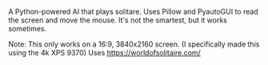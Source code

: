 A Python-powered AI that plays solitare. Uses Pillow and PyautoGUI to read the screen and move the mouse. It's not the smartest, but it works sometimes.

Note: This only works on a 16:9, 3840x2160 screen. (I specifically made this using the 4k XPS 9370)
Uses https://worldofsolitaire.com/
